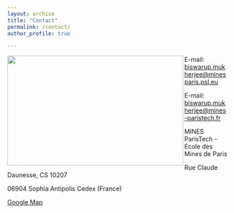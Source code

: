 ```yaml
---
layout: archive
title: "Contact"
permalink: /contact/ 
author_profile: true

---
```

<img align="left" width="400" height="250" src="">

E-mail: biswarup.mukherjee@minesparis.psl.eu 


E-mail: biswarup.mukherjee@mines-paristech.fr


MINES ParisTech - Ecole des Mines de Paris

Rue Claude Daunesse, CS 10207

06904 Sophia Antipolis Cedex (France)

[Google Map](https://www.google.fr/maps/place/MINES+ParisTech+-+Centre+PERS%C3%89E/@43.6151889,7.0504873,17z/data=!3m1!4b1!4m5!3m4!1s0x12cc2b011fac1eab:0xa933caeff1caebda!8m2!3d43.615185!4d7.052676?hl=fr) 
